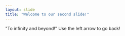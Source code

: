 ```yaml
---
layout: slide
title: "Welcome to our second slide!"
---
```

"To infinity and beyond!"
Use the left arrow to go back!
